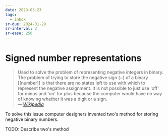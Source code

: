```yaml
---
date: 2023-03-23
tags:
  - inbox
sr-due: 2024-01-29
sr-interval: 3
sr-ease: 250
---
```

# Signed number representations

> Used to solve the problem of representing negative integers in binary. The
> problem of trying to store the negative sign (−) of a binary [[number]] is
> that there are no states left to use with which to represent the negative
> assignment. It is not possible to just use 'off' for minus and 'on' for plus
> because the computer would have no way of knowing whether it was a digit or a
> sign.\
> — <cite>[Wikipedia](https://simple.wikipedia.org/wiki/Signed_number_representations)</cite>

To solve this issue computer designers invented two's method for storing
negative binary numbers.

TODO: Describe two's method
